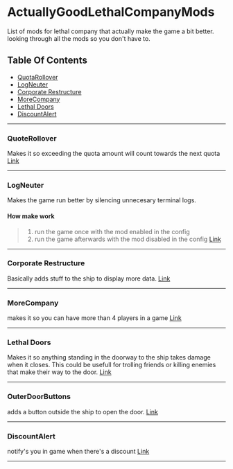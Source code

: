 
# ActuallyGoodLethalCompanyMods

List of mods for lethal company that actually make the game a bit better.
looking through all the mods so you don't have to.

## Table Of Contents
* <a href="/#quotarollover">QuotaRollover</a>
* <a href="/#logneuter">LogNeuter</a>
* <a href="/#corporate restructure">Corporate Restructure</a>
* <a href="/#morecompany">MoreCompany</a>
* <a href="/#lethal doors">Lethal Doors</a>
* <a href="/#discountalert">DiscountAlert</a>


<hr/>

### QuoteRollover
Makes it so exceeding the quota amount will count towards the next quota
[Link](https://thunderstore.io/c/lethal-company/p/boxofbiscuits97/QuotaRollover/)

<hr/>

### LogNeuter
Makes the game run better by silencing unnecesary terminal logs.
#### How make work
> 1. run the game once with the mod enabled in the config
> 2. run the game afterwards with the mod disabled in the config
[Link](https://thunderstore.io/c/lethal-company/p/BlueAmulet/LogNeuter/)

<hr/>

### Corporate Restructure
Basically adds stuff to the ship to display more data.
[Link](https://thunderstore.io/c/lethal-company/p/Jamil/Corporate_Restructure/)

<hr />

### MoreCompany
makes it so you can have more than 4 players in a game
[Link](https://thunderstore.io/c/lethal-company/p/notnotnotswipez/MoreCompany/)

<hr />

### Lethal Doors
Makes it so anything standing in the doorway to the ship takes damage when it closes.
This could be usefull for trolling friends or killing enemies that make their way to the door.
[Link](https://thunderstore.io/c/lethal-company/p/saint_kendrick/Lethal_Doors/)

<hr />

### OuterDoorButtons
adds a button outside the ship to open the door.
[Link](https://thunderstore.io/c/lethal-company/p/CTNOriginals/OuterDoorButtons/)

<hr />

### DiscountAlert
notify's you in game when there's a discount
[Link](https://thunderstore.io/c/lethal-company/p/akechii/DiscountAlert/)

<hr />
